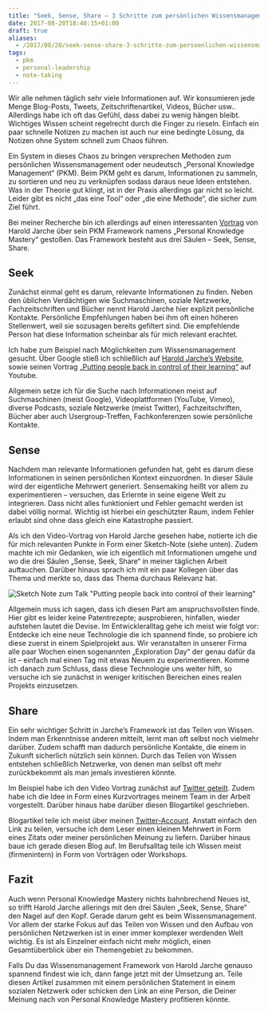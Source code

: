 ```yaml
---
title: "Seek, Sense, Share – 3 Schritte zum persönlichen Wissensmanagement"
date: 2017-08-20T18:40:15+01:00
draft: true
aliases:
  - /2017/08/20/seek-sense-share-3-schritte-zum-persoenlichen-wissensmanagement/
tags:
  - pkm
  - personal-leadership
  - note-taking
---
```


Wir alle nehmen täglich sehr viele Informationen auf. Wir konsumieren jede Menge Blog-Posts, Tweets, Zeitschriftenartikel, Videos, Bücher usw.. Allerdings habe ich oft das Gefühl, dass dabei zu wenig hängen bleibt. Wichtiges Wissen scheint regelrecht durch die Finger zu rieseln. Einfach ein paar schnelle Notizen zu machen ist auch nur eine bedingte Lösung, da Notizen ohne System schnell zum Chaos führen.

Ein System in dieses Chaos zu bringen versprechen Methoden zum persönlichen Wissensmanagement oder neudeutsch „Personal Knowledge Management“ (PKM). Beim PKM geht es darum, Informationen zu sammeln, zu sortieren und neu zu verknüpfen sodass daraus neue Ideen entstehen. Was in der Theorie gut klingt, ist in der Praxis allerdings gar nicht so leicht. Leider gibt es nicht „das eine Tool“ oder „die eine Methode“, die sicher zum Ziel führt.

Bei meiner Recherche bin ich allerdings auf einen interessanten [Vortrag](https://youtu.be/FqZbcFDufuc) von Harold Jarche über sein PKM Framework namens „Personal Knowledge Mastery“ gestoßen. Das Framework besteht aus drei Säulen – Seek, Sense, Share.

## Seek

Zunächst einmal geht es darum, relevante Informationen zu finden. Neben den üblichen Verdächtigen wie Suchmaschinen, soziale Netzwerke, Fachzeitschriften und Bücher nennt Harold Jarche hier explizit persönliche Kontakte. Persönliche Empfehlungen haben bei ihm oft einen höheren Stellenwert, weil sie sozusagen bereits gefiltert sind. Die empfehlende Person hat diese Information scheinbar als für mich relevant erachtet.

Ich habe zum Beispiel nach Möglichkeiten zum Wissensmanagement gesucht. Über Google stieß ich schließlich auf [Harold Jarche’s Website](http://jarche.com/pkm/), sowie seinen Vortrag [„Putting people back in control of their learning“](https://youtu.be/FqZbcFDufuc) auf Youtube.

Allgemein setze ich für die Suche nach Informationen meist auf Suchmaschinen (meist Google), Videoplattformen (YouTube, Vimeo), diverse Podcasts, soziale Netzwerke (meist Twitter), Fachzeitschriften, Bücher aber auch Usergroup-Treffen, Fachkonferenzen sowie persönliche Kontakte.

## Sense

Nachdem man relevante Informationen gefunden hat, geht es darum diese Informationen in seinen persönlichen Kontext einzuordnen. In dieser Säule wird der eigentliche Mehrwert generiert. Sensemaking heißt vor allem zu experimentieren – versuchen, das Erlernte in seine eigene Welt zu integrieren. Dass nicht alles funktioniert und Fehler gemacht werden ist dabei völlig normal. Wichtig ist hierbei ein geschützter Raum, indem Fehler erlaubt sind ohne dass gleich eine Katastrophe passiert.

Als ich den Video-Vortrag von Harold Jarche gesehen habe, notierte ich die für mich relevanten Punkte in Form einer Sketch-Note (siehe unten). Zudem machte ich mir Gedanken, wie ich eigentlich mit Informationen umgehe und wo die drei Säulen „Sense, Seek, Share“ in meiner täglichen Arbeit auftauchen. Darüber hinaus sprach ich mit ein paar Kollegen über das Thema und merkte so, dass das Thema durchaus Relevanz hat.

![Sketch Note zum Talk "Putting people back into control of their learning"](/images/2017/pkm.jpg)

Allgemein muss ich sagen, dass ich diesen Part am anspruchsvollsten finde. Hier gibt es leider keine Patentrezepte; ausprobieren, hinfallen, wieder aufstehen lautet die Devise. Im Entwickleralltag gehe ich meist wie folgt vor: Entdecke ich eine neue Technologie die ich spannend finde, so probiere ich diese zuerst in einem Spielprojekt aus. Wir veranstalten in unserer Firma alle paar Wochen einen sogenannten „Exploration Day“ der genau dafür da ist – einfach mal einen Tag mit etwas Neuem zu experimentieren. Komme ich danach zum Schluss, dass diese Technologie uns weiter hilft, so versuche ich sie zunächst in weniger kritischen Bereichen eines realen Projekts einzusetzen.

## Share

Ein sehr wichtiger Schritt in Jarche’s Framework ist das Teilen von Wissen. Indem man Erkenntnisse anderen mitteilt, lernt man oft selbst noch vielmehr darüber. Zudem schafft man dadurch persönliche Kontakte, die einem in Zukunft sicherlich nützlich sein können. Durch das Teilen von Wissen entstehen schließlich Netzwerke, von denen man selbst oft mehr zurückbekommt als man jemals investieren könnte.

Im Beispiel habe ich den Video Vortrag zunächst auf [Twitter geteilt](https://twitter.com/bitschupser/status/881545468723044353). Zudem habe ich die Idee in Form eines Kurzvortrages meinem Team in der Arbeit vorgestellt. Darüber hinaus habe darüber diesen Blogartikel geschrieben.

Blogartikel teile ich meist über meinen [Twitter-Account](https://twitter.com/bitschupser/). Anstatt einfach den Link zu teilen, versuche ich dem Leser einen kleinen Mehrwert in Form eines Zitats oder meiner persönlichen Meinung zu liefern. Darüber hinaus baue ich gerade diesen Blog auf. Im Berufsalltag teile ich Wissen meist (firmenintern) in Form von Vorträgen oder Workshops.

## Fazit

Auch wenn Personal Knowledge Mastery nichts bahnbrechend Neues ist, so trifft Harold Jarche allerings mit den drei Säulen „Seek, Sense, Share“ den Nagel auf den Kopf. Gerade darum geht es beim Wissensmanagement. Vor allem der starke Fokus auf das Teilen von Wissen und den Aufbau von persönlichen Netzwerken ist in einer immer komplexer werdenden Welt wichtig. Es ist als Einzelner einfach nicht mehr möglich, einen Gesamtüberblick über ein Themengebiet zu bekommen.

Falls Du das Wissensmanagement Framework von Harold Jarche genauso spannend findest wie ich, dann fange jetzt mit der Umsetzung an. Teile diesen Artikel zusammen mit einem persönlichen Statement in einem sozialen Netzwerk oder schicken den Link an eine Person, die Deiner Meinung nach von Personal Knowledge Mastery profitieren könnte.